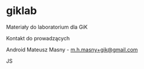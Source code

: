 # giklab
Materiały do laboratorium dla GiK

Kontakt do prowadzących

Android
Mateusz Masny - m.h.masny+gik@gmail.com

JS
